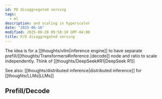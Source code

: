 ```yaml
---
id: PD disaggregated serving
tags:
  - ml
description: and scaling in hyperscaler
date: "2025-06-16"
modified: 2025-08-28 09:58:10 GMT-04:00
title: P/D disaggregated serving
---
```


The idea is for a [[thoughts/vllm|inference engine]] to have separate prefill/[[thoughts/Transformers#inference.|decode]] node and ratio to scale independently. Think of [[thoughts/DeepSeek#R1|DeepSeek R1]]

See also: [[thoughts/distributed inference|distributed inference]] for [[thoughts/LLMs|LLMs]]

## Prefill/Decode
